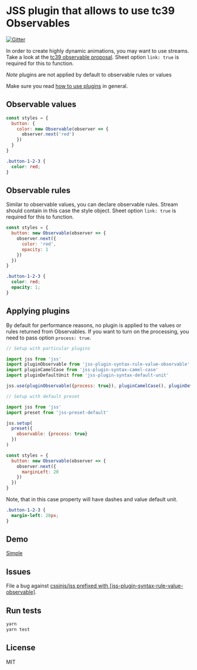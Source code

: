 # JSS plugin that allows to use tc39 Observables

[![Gitter](https://badges.gitter.im/JoinChat.svg)](https://gitter.im/cssinjs/lobby)

In order to create highly dynamic animations, you may want to use streams. Take a look at the [tc39 observable proposal](https://github.com/tc39/proposal-observable). Sheet option `link: true` is required for this to function.

_Note_ plugins are not applied by default to observable rules or values

Make sure you read [how to use
plugins](https://github.com/cssinjs/jss/blob/master/docs/setup.md#setup-with-plugins)
in general.

## Observable values

```javascript
const styles = {
  button: {
    color: new Observable(observer => {
      observer.next('red')
    })
  }
}
```

```css
.button-1-2-3 {
  color: red;
}
```

## Observable rules

Similar to observable values, you can declare observable rules. Stream should contain in this case the style object. Sheet option `link: true` is required for this to function.

```javascript
const styles = {
  button: new Observable(observer => {
    observer.next({
      color: 'red',
      opacity: 1
    })
  })
}
```

```css
.button-1-2-3 {
  color: red;
  opacity: 1;
}
```

## Applying plugins

By default for performance reasons, no plugin is applied to the values or rules returned from Observables. If you want to turn on the processing, you need to pass option `process: true`.

```javascript
// Setup with particular plugins

import jss from 'jss'
import pluginObservable from 'jss-plugin-syntax-rule-value-observable'
import pluginCamelCase from 'jss-plugin-syntax-camel-case'
import pluginDefaultUnit from 'jss-plugin-syntax-default-unit'

jss.use(pluginObservable({process: true}), pluginCamelCase(), pluginDefaultUnit())
```

```javascript
// Setup with default preset

import jss from 'jss'
import preset from 'jss-preset-default'

jss.setup(
  preset({
    observable: {process: true}
  })
)
```

```javascript
const styles = {
  button: new Observable(observer => {
    observer.next({
      marginLeft: 20
    })
  })
}
```

Note, that in this case property will have dashes and value default unit.

```css
.button-1-2-3 {
  margin-left: 20px;
}
```

## Demo

[Simple](http://cssinjs.github.io/examples/observables/index.html)

## Issues

File a bug against [cssinjs/jss prefixed with \[jss-plugin-syntax-rule-value-observable\]](https://github.com/cssinjs/jss/issues/new?title=[jss-plugin-syntax-rule-value-observable]%20).

## Run tests

```bash
yarn
yarn test
```

## License

MIT
